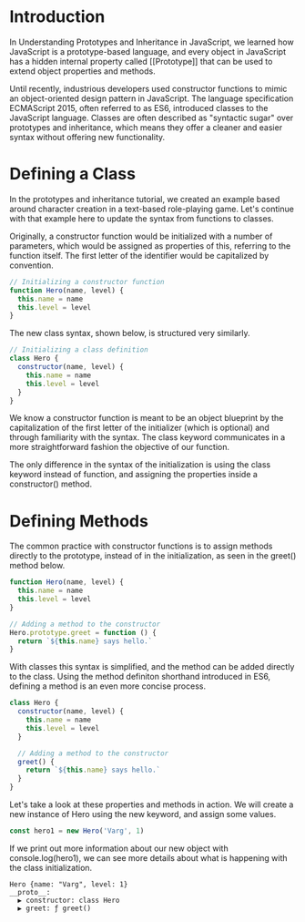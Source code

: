 # Introduction
In Understanding Prototypes and Inheritance in JavaScript, we learned how JavaScript is a prototype-based language, and every object in JavaScript has a hidden internal property called [[Prototype]] that can be used to extend object properties and methods.

Until recently, industrious developers used constructor functions to mimic an object-oriented design pattern in JavaScript. The language specification ECMAScript 2015, often referred to as ES6, introduced classes to the JavaScript language. Classes are often described as "syntactic sugar" over prototypes and inheritance, which means they offer a cleaner and easier syntax without offering new functionality.

# Defining a Class
In the prototypes and inheritance tutorial, we created an example based around character creation in a text-based role-playing game. Let's continue with that example here to update the syntax from functions to classes.

Originally, a constructor function would be initialized with a number of parameters, which would be assigned as properties of this, referring to the function itself. The first letter of the identifier would be capitalized by convention.
```js
// Initializing a constructor function
function Hero(name, level) {
  this.name = name
  this.level = level
}
```

The new class syntax, shown below, is structured very similarly.

```js
// Initializing a class definition
class Hero {
  constructor(name, level) {
    this.name = name
    this.level = level
  }
}
```

We know a constructor function is meant to be an object blueprint by the capitalization of the first letter of the initializer (which is optional) and through familiarity with the syntax. The class keyword communicates in a more straightforward fashion the objective of our function.

The only difference in the syntax of the initialization is using the class keyword instead of function, and assigning the properties inside a constructor() method.

# Defining Methods
The common practice with constructor functions is to assign methods directly to the prototype, instead of in the initialization, as seen in the greet() method below.

```js
function Hero(name, level) {
  this.name = name
  this.level = level
}

// Adding a method to the constructor
Hero.prototype.greet = function () {
  return `${this.name} says hello.`
}
```

With classes this syntax is simplified, and the method can be added directly to the class. Using the method definiton shorthand introduced in ES6, defining a method is an even more concise process.

```js
class Hero {
  constructor(name, level) {
    this.name = name
    this.level = level
  }

  // Adding a method to the constructor
  greet() {
    return `${this.name} says hello.`
  }
}
```

Let's take a look at these properties and methods in action. We will create a new instance of Hero using the new keyword, and assign some values.
```js
const hero1 = new Hero('Varg', 1)
```

If we print out more information about our new object with console.log(hero1), we can see more details about what is happening with the class initialization.
```
Hero {name: "Varg", level: 1}
__proto__:
  ▶ constructor: class Hero
  ▶ greet: ƒ greet()
```
